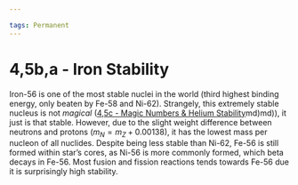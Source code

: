 ```yaml
---

tags: Permanent 
---
```


# 4,5b,a - Iron Stability

Iron-56 is one of the most stable nuclei in the world (third highest binding energy, only beaten by Fe-58 and Ni-62). Strangely, this extremely stable nucleus is not *magical* ([4,5c - Magic Numbers & Helium Stability](4,5c%20-%20Magic%20Numbers%20&%20Helium%20Stability.md)md)md)), it just is that stable. However, due to the slight weight difference between neutrons and protons ($m_{N}=m_{Z}+0.00138$), it has the lowest mass per nucleon of all nuclides. Despite being less stable than Ni-62, Fe-56 is still formed within star’s cores, as Ni-56 is more commonly formed, which beta decays in Fe-56. Most fusion and fission reactions tends towards Fe-56 due it is surprisingly high stability.